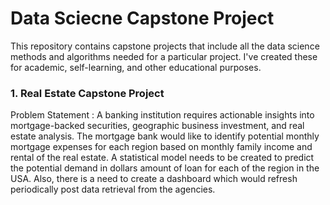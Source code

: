 # Data Sciecne Capstone Project

This repository contains capstone projects that include all the data science methods and algorithms needed for a particular project. I've created these for academic, self-learning, and other educational purposes.

### 1. Real Estate Capstone Project
Problem Statement : 
A banking institution requires actionable insights into mortgage-backed securities, geographic business investment, and real estate analysis.
The mortgage bank would like to identify potential monthly mortgage expenses for each region based on monthly family income and rental of the real estate.
A statistical model needs to be created to predict the potential demand in dollars amount of loan for each of the region in the USA. Also, there is a need to create a dashboard which would refresh periodically post data retrieval from the agencies.
